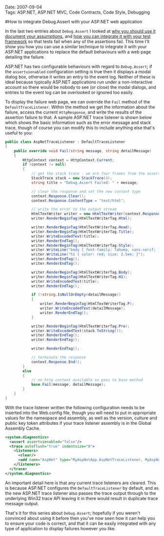 Date: 2007-09-04  
Tags: ASP.NET, ASP.NET MVC, Code Contracts, Code Style, Debugging

#How to integrate Debug.Assert with your ASP.NET web application

In the last two entries about `Debug.Assert` I looked at [why you should use it document your assumptions](/blog/document-your-assumptions-with-debug-assert-instead-of-comments), and [how you can integrate it with your test framework](/blog/how-to-integrate-debug-assert-with-your-unit-test-framework) so that tests fail when any of the assertions fail. This time I'll show you how you can use a similar technique to integrate it with your ASP.NET applications to replace the default behaviours with a web page detailing the failure.

ASP.NET has two configurable behaviours with regard to `Debug.Assert`; if the `assertuienabled` configuration setting is true then it displays a modal dialog box, otherwise it writes an entry to the event log. Neither of these is ideal because typically ASP.NET applications run under a non-interactive account so there would be nobody to see (or close) the modal dialogs, and entries to the event log can be overlooked or ignored too easily.

To display the failure web page, we can override the `Fail` method of the `DefaultTraceListener`. Within the method we get the information about the failure, access the current `HttpResponse`, and write the results of the assertion failure to that. A sample ASP.NET trace listener is shown below which shows the basic information such as the error message and stack trace, though of course you can modify this to include anything else that's useful to you:

~~~ csharp
public class AspNetTraceListener : DefaultTraceListener
{
    public override void Fail(string message, string detailMessage)
    {
        HttpContext context = HttpContext.Current;
        if (context != null)
        {
            // get the stack trace - we are four frames from the assert
            StackTrace stack = new StackTrace(4);
            string title = "Debug.Assert Failed: " + message;

            // clear the response and set the new contant type
            context.Response.Clear();
            context.Response.ContentType = "text/html";

            // write the error to the output stream             
            HtmlTextWriter writer = new HtmlTextWriter(context.Response.Output);
            writer.RenderBeginTag(HtmlTextWriterTag.Html);

            writer.RenderBeginTag(HtmlTextWriterTag.Head);
            writer.RenderBeginTag(HtmlTextWriterTag.Title);
            writer.WriteEncodedText(title);
            writer.RenderEndTag();
            writer.RenderBeginTag(HtmlTextWriterTag.Style);
            writer.WriteLine("body { font-family: Tahoma, sans-serif; }");
            writer.WriteLine("h1 { color: red; size: 2.5em; }");
            writer.RenderEndTag();
            writer.RenderEndTag();

            writer.RenderBeginTag(HtmlTextWriterTag.Body);
            writer.RenderBeginTag(HtmlTextWriterTag.H1);
            writer.WriteEncodedText(title);
            writer.RenderEndTag();

            if (!string.IsNullOrEmpty(detailMessage))
            {
                writer.RenderBeginTag(HtmlTextWriterTag.P);
                writer.WriteEncodedText(detailMessage);
                writer.RenderEndTag();
            }

            writer.RenderBeginTag(HtmlTextWriterTag.Pre);
            writer.WriteEncodedText(stack.ToString());
            writer.RenderEndTag();
            writer.RenderEndTag();

            writer.RenderEndTag();

            // terminate the response
            context.Response.End();
        }
        else
        {
            // no http context available so pass to base method
            base.Fail(message, detailMessage);
        }
    }
}
~~~

With the trace listener written the following configuration needs to be inserted into the Web.config file, though you will need to put in appropriate values for the namespace and assembly, as well as the version, culture and public key token attributes if your trace listener assembly is in the Global Assembly Cache.

~~~ xml
<system.diagnostics>
  <assert assertuienabled="false"/>
  <trace autoflush="true" indentsize="0">
    <listeners>
      <clear/>
      <add name="AspNet" type="MyAspNetApp.AspNetTraceListener, MyAspNetApp"/>
    </listeners>
  </trace>
</system.diagnostics>
~~~

An important detail here is that any current trace listeners are cleared. This is because ASP.NET configures the `DefaultTraceListener` by default, and as the new ASP.NET trace listener also passes the trace output through to the underlying Win32 trace API leaving it in there would result in duplicate trace message output.

That's it for this series about `Debug.Assert`; hopefully if you weren't convinced about using it before then you've now seen how it can help you to ensure your code is correct, and that it can be easily integrated with any type of application to display failures however you like.